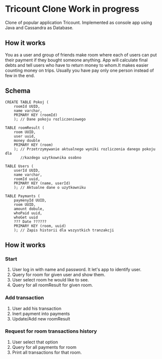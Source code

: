 # Tricount Clone Work in progress
Clone of popular application Tricount. Implemented as console app using Java and
Cassandra as Database.

## How it works 
You as a user and group of friends make room where each of users can put their 
payment if they bought someone anything. App will calculate final debts and tell
users who have to return money to whom.It makes easier counting money on trips. 
Usually you have pay only one person instead of few in the end. 

## Schema
``` CQL 
CREATE TABLE Pokoj (
    roomId UUID,
    name varchar,
    PRIMARY KEY (roomId)
    ); // Dane pokoju rozliczeniowego 
    
TABLE roomResult (
    room UUID,
    user uuid,
    money double
    PRIMARY KEY (room)
    ); // Przetrzymywanie aktualnego wyniki rozliczenia danego pokoju dla
       //kazdego uzytkownika osobno
    
TABLE Users (
    userId UUID,
    name varchar,
    roomId uuid,
    PRIMARY KEY (name, userId)
    ); // Aktualne dane o uzytkowniku 
    
TABLE Paymants (
    paymenyId UUID,
    room UUID,
    amount dobule,
    whoPaid uuid,
    whoGet uuid
    ??? Date ??????
    PRIMARY KEY (room, uuid)
    ); // Zapis historii dla wszystkich tranzakcji 
```

## How it works

### Start
1. User log in with name and password. It let's app to identify user. 
2. Query for room for given user and show them. 
3. User select room he would like to see.
4. Query for all roomResult for given room. 

### Add transaction

1. User add his transaction 
2. Inert payment into payments
3. Update/Add new roomResult

### Request for room transactions history 

1. User select that option
2. Query for all payments for room
3. Print all transactions for that room. 
